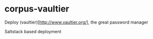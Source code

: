 # corpus-vaultier
Deploy (vaultier)[http://www.vaultier.org/], the great password manager

Saltstack based deployment
